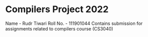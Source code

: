 # Compilers Project 2022
Name - Rudr Tiwari
Roll No. - 111901044
Contains submission for assignments related to compilers course (CS3040)

